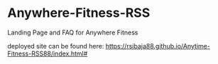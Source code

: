 # Anywhere-Fitness-RSS
Landing Page and FAQ for Anywhere Fitness

deployed site can be found here: https://rsibaja88.github.io/Anytime-Fitness-RSS88/index.html#
